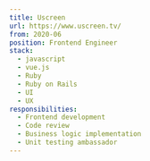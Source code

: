 ```yaml
---
title: Uscreen
url: https://www.uscreen.tv/
from: 2020-06
position: Frontend Engineer
stack:
  - javascript
  - vue.js
  - Ruby
  - Ruby on Rails
  - UI
  - UX
responsibilities:
  - Frontend development
  - Code review
  - Business logic implementation
  - Unit testing ambassador
---
```

